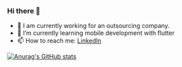 ### Hi there 👋

- 🔭 I am currently working for an outsourcing company.
- 🌱 I’m currently learning mobile development with flutter
- 📫 How to reach me: [LinkedIn](https://www.linkedin.com/in/stanislav-shevchenko-0711b918b/)


[![Anurag's GitHub stats](https://github-readme-stats.vercel.app/api?username=makidzusi)](https://github.com/anuraghazra/github-readme-stats)
